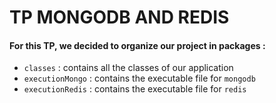 # TP MONGODB AND REDIS

#### For this TP, we decided to organize our project in packages :
- ``` classes ``` : contains all the classes of our application
- ``` executionMongo ``` : contains the executable file for ```mongodb```
- ``` executionRedis ``` : contains the executable file for ```redis```
